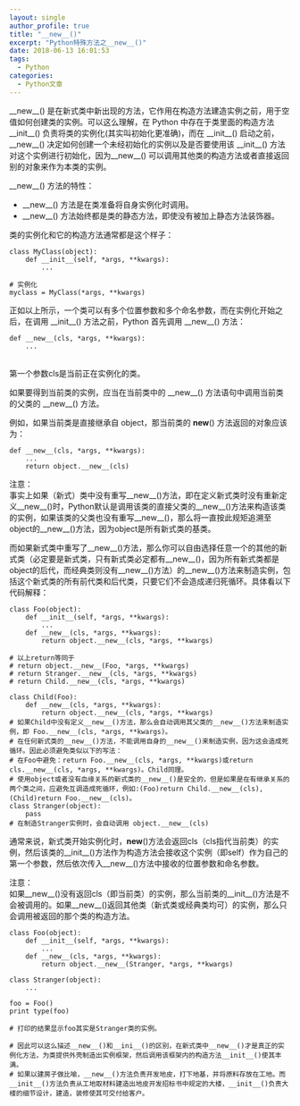 ```yaml
---
layout: single
author_profile: true
title: "__new__()"
excerpt: "Python特殊方法之__new__()"
date: 2018-06-13 16:01:53
tags:
  - Python
categories:
  - Python文章
---
```


\_\_new\_\_() 是在新式类中新出现的方法，它作用在构造方法建造实例之前，用于空值如何创建类的实例。可以这么理解，在 Python 中存在于类里面的构造方法 \_\_init\_\_() 负责将类的实例化(其实叫初始化更准确)，而在 \_\_init\_\_() 启动之前，\_\_new\_\_() 决定如何创建一个未经初始化的实例以及是否要使用该 \_\_init\_\_() 方法对这个实例进行初始化，因为\_\_new\_\_() 可以调用其他类的构造方法或者直接返回别的对象来作为本类的实例。

\_\_new__() 方法的特性：
* \_\_new__() 方法是在类准备将自身实例化时调用。
* \_\_new__() 方法始终都是类的静态方法，即使没有被加上静态方法装饰器。

类的实例化和它的构造方法通常都是这个样子：
```
class MyClass(object):
    def __init__(self, *args, **kwargs):
        ...

# 实例化
myclass = MyClass(*args, **kwargs)
```

正如以上所示，一个类可以有多个位置参数和多个命名参数，而在实例化开始之后，在调用 \_\_init__() 方法之前，Python 首先调用 \_\_new__() 方法：
```
def __new__(cls, *args, **kwargs):
    ...
　　
```
第一个参数cls是当前正在实例化的类。

如果要得到当前类的实例，应当在当前类中的 \_\_new__() 方法语句中调用当前类的父类的 \_\_new__() 方法。

例如，如果当前类是直接继承自 object，那当前类的 __new__() 方法返回的对象应该为：
```
def __new__(cls, *args, **kwargs):
    ...
    return object.__new__(cls)
```
注意：  
事实上如果（新式）类中没有重写__new__()方法，即在定义新式类时没有重新定义__new__()时，Python默认是调用该类的直接父类的__new__()方法来构造该类的实例，如果该类的父类也没有重写__new__()，那么将一直按此规矩追溯至object的__new__()方法，因为object是所有新式类的基类。

而如果新式类中重写了__new__()方法，那么你可以自由选择任意一个的其他的新式类（必定要是新式类，只有新式类必定都有__new__()，因为所有新式类都是object的后代，而经典类则没有__new__()方法）的__new__()方法来制造实例，包括这个新式类的所有前代类和后代类，只要它们不会造成递归死循环。具体看以下代码解释：
```
class Foo(object):
    def __init__(self, *args, **kwargs):
        ...
    def __new__(cls, *args, **kwargs):
        return object.__new__(cls, *args, **kwargs)    

# 以上return等同于 
# return object.__new__(Foo, *args, **kwargs)
# return Stranger.__new__(cls, *args, **kwargs)
# return Child.__new__(cls, *args, **kwargs)

class Child(Foo):
    def __new__(cls, *args, **kwargs):
        return object.__new__(cls, *args, **kwargs)
# 如果Child中没有定义__new__()方法，那么会自动调用其父类的__new__()方法来制造实例，即 Foo.__new__(cls, *args, **kwargs)。
# 在任何新式类的__new__()方法，不能调用自身的__new__()来制造实例，因为这会造成死循环。因此必须避免类似以下的写法：
# 在Foo中避免：return Foo.__new__(cls, *args, **kwargs)或return cls.__new__(cls, *args, **kwargs)。Child同理。
# 使用object或者没有血缘关系的新式类的__new__()是安全的，但是如果是在有继承关系的两个类之间，应避免互调造成死循环，例如:(Foo)return Child.__new__(cls), (Child)return Foo.__new__(cls)。
class Stranger(object):
    pass
# 在制造Stranger实例时，会自动调用 object.__new__(cls)
```
 
 通常来说，新式类开始实例化时，__new__()方法会返回cls（cls指代当前类）的实例，然后该类的__init__()方法作为构造方法会接收这个实例（即self）作为自己的第一个参数，然后依次传入__new__()方法中接收的位置参数和命名参数。
 

注意：  
如果__new__()没有返回cls（即当前类）的实例，那么当前类的__init__()方法是不会被调用的。如果__new__()返回其他类（新式类或经典类均可）的实例，那么只会调用被返回的那个类的构造方法。
```
class Foo(object):
    def __init__(self, *args, **kwargs):
        ...
    def __new__(cls, *args, **kwargs):
        return object.__new__(Stranger, *args, **kwargs)  

class Stranger(object):
    ...

foo = Foo()
print type(foo)    

# 打印的结果显示foo其实是Stranger类的实例。

# 因此可以这么描述__new__()和__ini__()的区别，在新式类中__new__()才是真正的实例化方法，为类提供外壳制造出实例框架，然后调用该框架内的构造方法__init__()使其丰满。
# 如果以建房子做比喻，__new__()方法负责开发地皮，打下地基，并将原料存放在工地。而__init__()方法负责从工地取材料建造出地皮开发招标书中规定的大楼，__init__()负责大楼的细节设计，建造，装修使其可交付给客户。
```
